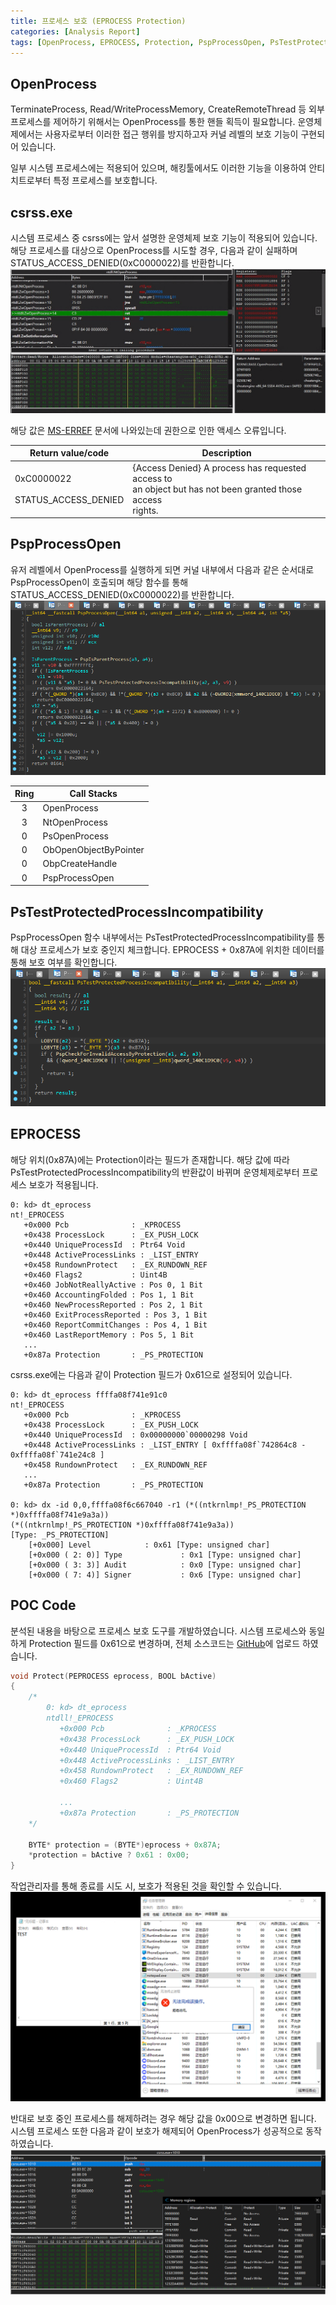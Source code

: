 ```yaml
---
title: 프로세스 보호 (EPROCESS Protection)
categories: [Analysis Report]
tags: [OpenProcess, EPROCESS, Protection, PspProcessOpen, PsTestProtectedProcessIncompatibility]
---
```


## OpenProcess
TerminateProcess, Read/WriteProcessMemory, CreateRemoteThread 등 외부 프로세스를 제어하기 위해서는 OpenProcess를 통한 핸들 획득이 필요합니다. 운영체제에서는 사용자로부터 이러한 접근 행위를 방지하고자 커널 레벨의 보호 기능이 구현되어 있습니다. 

일부 시스템 프로세스에는 적용되어 있으며, 해킹툴에서도 이러한 기능을 이용하여 안티치트로부터 특정 프로세스를 보호합니다.

## csrss.exe
시스템 프로세스 중 csrss에는 앞서 설명한 운영체제 보호 기능이 적용되어 있습니다. 해당 프로세스를 대상으로 OpenProcess를 시도할 경우, 다음과 같이 실패하며 STATUS_ACCESS_DENIED(0xC0000022)를 반환합니다.
![](/assets/posts/2023-11-06-EProtection/1.png)

해당 값은 [MS-ERREF](https://learn.microsoft.com/en-us/openspecs/windows_protocols/ms-erref/596a1078-e883-4972-9bbc-49e60bebca55) 문서에 나와있는데 권한으로 인한 액세스 오류입니다.

| Return value/code   |	Description |
|---------------------|----------------|
| 0xC0000022<br><br>STATUS_ACCESS_DENIED |  {Access Denied} A process has requested access to<br>an object but has not been granted those access<br>rights. |

## PspProcessOpen
유저 레벨에서 OpenProcess를 실행하게 되면 커널 내부에서 다음과 같은 순서대로 PspProcessOpen이 호출되며 해당 함수를 통해 STATUS_ACCESS_DENIED(0xC0000022)를 반환합니다.
![](/assets/posts/2023-11-06-EProtection/4.png)

| Ring | Call Stacks                    |
|:-:|-----------------------------------|
| 3 | OpenProcess                       |
| 3 | NtOpenProcess                     |
| 0 | PsOpenProcess                     |
| 0 | ObOpenObjectByPointer             |
| 0 | ObpCreateHandle                   |
| 0 | PspProcessOpen                    |

## PsTestProtectedProcessIncompatibility
PspProcessOpen 함수 내부에서는 PsTestProtectedProcessIncompatibility를 통해 대상 프로세스가 보호 중인지 체크합니다. EPROCESS + 0x87A에 위치한 데이터를 통해 보호 여부를 확인합니다.
![](/assets/posts/2023-11-06-EProtection/5.png)

## EPROCESS
해당 위치(0x87A)에는 Protection이라는 필드가 존재합니다. 해당 값에 따라 PsTestProtectedProcessIncompatibility의 반환값이 바뀌며 운영체제로부터 프로세스 보호가 적용됩니다.
```
0: kd> dt_eprocess
nt!_EPROCESS
   +0x000 Pcb              : _KPROCESS
   +0x438 ProcessLock      : _EX_PUSH_LOCK
   +0x440 UniqueProcessId  : Ptr64 Void
   +0x448 ActiveProcessLinks : _LIST_ENTRY
   +0x458 RundownProtect   : _EX_RUNDOWN_REF
   +0x460 Flags2           : Uint4B
   +0x460 JobNotReallyActive : Pos 0, 1 Bit
   +0x460 AccountingFolded : Pos 1, 1 Bit
   +0x460 NewProcessReported : Pos 2, 1 Bit
   +0x460 ExitProcessReported : Pos 3, 1 Bit
   +0x460 ReportCommitChanges : Pos 4, 1 Bit
   +0x460 LastReportMemory : Pos 5, 1 Bit
   ...
   +0x87a Protection       : _PS_PROTECTION
```

csrss.exe에는 다음과 같이 Protection 필드가 0x61으로 설정되어 있습니다.
```
0: kd> dt_eprocess ffffa08f741e91c0
nt!_EPROCESS
   +0x000 Pcb              : _KPROCESS
   +0x438 ProcessLock      : _EX_PUSH_LOCK
   +0x440 UniqueProcessId  : 0x00000000`00000298 Void
   +0x448 ActiveProcessLinks : _LIST_ENTRY [ 0xffffa08f`742864c8 - 0xffffa08f`741e24c8 ]
   +0x458 RundownProtect   : _EX_RUNDOWN_REF
   ...
   +0x87a Protection       : _PS_PROTECTION

0: kd> dx -id 0,0,ffffa08f6c667040 -r1 (*((ntkrnlmp!_PS_PROTECTION *)0xffffa08f741e9a3a))
(*((ntkrnlmp!_PS_PROTECTION *)0xffffa08f741e9a3a))                 [Type: _PS_PROTECTION]
    [+0x000] Level            : 0x61 [Type: unsigned char]
    [+0x000 ( 2: 0)] Type             : 0x1 [Type: unsigned char]
    [+0x000 ( 3: 3)] Audit            : 0x0 [Type: unsigned char]
    [+0x000 ( 7: 4)] Signer           : 0x6 [Type: unsigned char]
```


## POC Code
분석된 내용을 바탕으로 프로세스 보호 도구를 개발하였습니다. 시스템 프로세스와 동일하게 Protection 필드를 0x61으로 변경하며, 전체 소스코드는 [GitHub](https://github.com/cshelldll/MyPOC/tree/main/EProtection)에 업로드 하였습니다.
```cpp
void Protect(PEPROCESS eprocess, BOOL bActive)
{
	/*
		0: kd> dt_eprocess
		ntdll!_EPROCESS
		   +0x000 Pcb              : _KPROCESS
		   +0x438 ProcessLock      : _EX_PUSH_LOCK
		   +0x440 UniqueProcessId  : Ptr64 Void
		   +0x448 ActiveProcessLinks : _LIST_ENTRY
		   +0x458 RundownProtect   : _EX_RUNDOWN_REF
		   +0x460 Flags2           : Uint4B

		   ...
		   +0x87a Protection       : _PS_PROTECTION
	*/

	BYTE* protection = (BYTE*)eprocess + 0x87A;
	*protection = bActive ? 0x61 : 0x00;
}
```
작업관리자를 통해 종료를 시도 시, 보호가 적용된 것을 확인할 수 있습니다. 
![](/assets/posts/2023-11-06-EProtection/2.png)

반대로 보호 중인 프로세스를 해제하려는 경우 해당 값을 0x00으로 변경하면 됩니다. 시스템 프로세스 또한 다음과 같이 보호가 해제되어 OpenProcess가 성공적으로 동작하였습니다.
![](/assets/posts/2023-11-06-EProtection/6.png)
